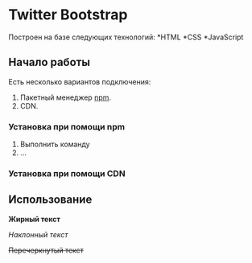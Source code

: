 # Twitter Bootstrap
Построен на базе следующих технологий:
*HTML
*CSS
*JavaScript

## Начало работы
Есть несколько вариантов подключения:

1. Пакетный менеджер [npm](https://npmjs.com).
2. CDN.

### Установка при помощи npm
1. Выполнить команду
2. ...

### Установка при помощи CDN

## Использование

**Жирный текст**

*Наклонный текст*

~~Перечеркнутый текст~~
